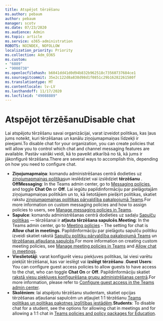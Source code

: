 ```yaml
---
title: Atspējot tērzēšanu
ms.author: pebaum
author: pebaum
manager: scotv
ms.date: 07/23/2020
ms.audience: Admin
ms.topic: article
ms.service: o365-administration
ROBOTS: NOINDEX, NOFOLLOW
localization_priority: Priority
ms.collection: Adm_O365
ms.custom:
- "6889"
- "9000738"
ms.openlocfilehash: b6041dd41d0d94b832b962518c73560737684ce1
ms.sourcegitcommit: 35e2c122d8a838d98d1f0851c29b16282261580f
ms.translationtype: MT
ms.contentlocale: lv-LV
ms.lasthandoff: 11/17/2020
ms.locfileid: "49088889"
---
```

# <a name="disable-chat"></a><span data-ttu-id="ccd14-102">Atspējot tērzēšanu</span><span class="sxs-lookup"><span data-stu-id="ccd14-102">Disable chat</span></span>

<span data-ttu-id="ccd14-103">Lai atspējotu tērzēšanu savai organizācijai, varat izveidot politikas, kas ļaus jums noteikt, kuri tērzēšanas un kanālu ziņojumapmaiņas līdzekļi ir pieejami.</span><span class="sxs-lookup"><span data-stu-id="ccd14-103">To disable chat for your organization, you can create policies that will allow you to control which chat and channel messaging features are available.</span></span> <span data-ttu-id="ccd14-104">Pastāv vairāki veidi, kā to paveikt atkarībā no tā, kā jums ir jākonfigurē tērzēšana.</span><span class="sxs-lookup"><span data-stu-id="ccd14-104">There are several ways to accomplish this, depending on how you need to configure chat.</span></span>

- <span data-ttu-id="ccd14-105">**Ziņojumapmaiņa**: komandu administrēšanas centrā dodieties uz [ziņojumapmaiņas politikas](https://admin.teams.microsoft.com/)un ieslēdziet vai izslēdziet **tērzēšanu** . **Off**</span><span class="sxs-lookup"><span data-stu-id="ccd14-105">**Messaging**: In the Teams admin center,  go to [Messaging policies](https://admin.teams.microsoft.com/), and toggle **Chat On** or **Off**.</span></span> <span data-ttu-id="ccd14-106">Lai iegūtu papildinformāciju par pielāgotajām ziņojumapmaiņas politikām un to, kā lietotājiem piešķirt politikas, skatiet rakstu [ziņojumapmaiņas politikas pārvaldība pakalpojumā Teams](https://docs.microsoft.com/microsoftteams/messaging-policies-in-teams).</span><span class="sxs-lookup"><span data-stu-id="ccd14-106">For more information on custom messaging policies and how to assign policies to users, see [Manage messaging policies in Teams](https://docs.microsoft.com/microsoftteams/messaging-policies-in-teams).</span></span>
- <span data-ttu-id="ccd14-107">**Sapulce**: komandu administrēšanas centrā dodieties uz sadaļu [Sapulču politikas](https://admin.teams.microsoft.com/) — tērzēšanai ir **atļauta tērzēšana sapulcēs**.</span><span class="sxs-lookup"><span data-stu-id="ccd14-107">**Meeting**: In the Teams admin center, go to [Meeting policies](https://admin.teams.microsoft.com/) - The setting for chat is **Allow chat in meetings**.</span></span> <span data-ttu-id="ccd14-108">Papildinformāciju par pielāgotu sapulču politiku izveidi skatiet rakstā [Sapulču politiku pārvaldība pakalpojumā Teams](https://docs.microsoft.com/microsoftteams/meeting-policies-in-teams) un [tērzēšanas atļaušana sapulcēs](https://docs.microsoft.com/microsoftteams/meeting-policies-in-teams#allow-chat-in-meetings).</span><span class="sxs-lookup"><span data-stu-id="ccd14-108">For more information on creating custom meeting policies, see [Manage meeting policies in Teams](https://docs.microsoft.com/microsoftteams/meeting-policies-in-teams) and [Allow chat in meetings](https://docs.microsoft.com/microsoftteams/meeting-policies-in-teams#allow-chat-in-meetings).</span></span>
- <span data-ttu-id="ccd14-109">**Vieslietotāji**: varat konfigurēt viesu piekļuves politikas, lai viesi varētu piekļūt tērzēšanai, kas var ieslēgt vai **izslēgt** **tērzēšanu** .</span><span class="sxs-lookup"><span data-stu-id="ccd14-109">**Guest Users**: You can configure guest access policies to allow guests to have access to the chat, who can toggle **Chat On** or **Off**.</span></span> <span data-ttu-id="ccd14-110">Papildinformāciju skatiet [rakstā viesu piekļuves konfigurēšana grupu administrēšanas centrā](https://docs.microsoft.com/microsoftteams/set-up-guests#configure-guest-access-in-the-teams-admin-center).</span><span class="sxs-lookup"><span data-stu-id="ccd14-110">For more information, please refer to [Configure guest access in the Teams admin center](https://docs.microsoft.com/microsoftteams/set-up-guests#configure-guest-access-in-the-teams-admin-center).</span></span>
- <span data-ttu-id="ccd14-111">**Skolēniem**: lai atspējotu tērzēšanu studentam, skatiet opcijas tērzēšanas atļaušanai sapulcēm un atļaujiet 1:1 tērzēšanu [Teams politikas un politikas pakotnes izglītības iestādēm](https://docs.microsoft.com/microsoftteams/policy-packages-edu).</span><span class="sxs-lookup"><span data-stu-id="ccd14-111">**Students**: To disable chat for a student, see the options for allowing chat in meetings and for allowing a 1:1 chat in [Teams policies and policy packages for Education](https://docs.microsoft.com/microsoftteams/policy-packages-edu).</span></span>





